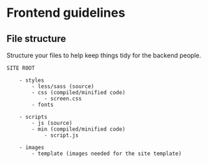 # Frontend guidelines

## File structure

Structure your files to help keep things tidy for the backend people.

	SITE ROOT
		
		- styles
			- less/sass (source)
			- css (compiled/minified code)
				- screen.css
			- fonts 
		
		- scripts
			- js (source)
			- min (compiled/minified code)
				- script.js
		
		- images
			- template (images needed for the site template)


